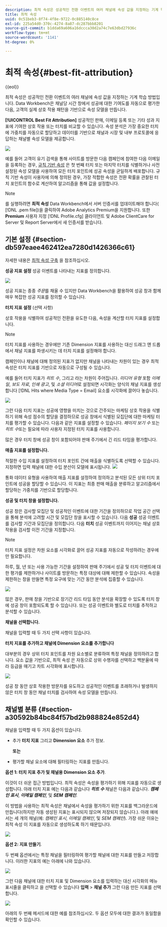 ```yaml
---
description: 최적 속성은 성공적인 전환 이벤트의 여러 채널에 속성 값을 지정하는 기계 학습 방법입니다. Data Workbench은 채널당 시간 창에서 성공에 대한 기여도를 자동으로 평가한 다음, 고객의 실제 상호 작용 패턴을 기반으로 속성 모델을 만듭니다.
title: 최적 속성
uuid: 0c51beb3-8f74-4f8e-9722-0c885140c8ce
exl-id: 225a54d0-370c-4274-8a87-dc287bbb8201
source-git-commit: b1dda69a606a16dccca30d2a74c7e63dbd27936c
workflow-type: tm+mt
source-wordcount: '1141'
ht-degree: 0%

---
```


# 최적 속성{#best-fit-attribution}

{{eol}}

최적 속성은 성공적인 전환 이벤트의 여러 채널에 속성 값을 지정하는 기계 학습 방법입니다. Data Workbench은 채널당 시간 창에서 성공에 대한 기여도를 자동으로 평가한 다음, 고객의 실제 상호 작용 패턴을 기반으로 속성 모델을 만듭니다.

**[!UICONTROL Best Fit Attribution]** 성공적인 판매, 이메일 등록 또는 기타 성과 지표에 기여한 상호 작용 또는 터치를 비교할 수 있습니다. 속성 분석은 가장 중요한 터치에 가중치를 자동으로 할당하고 데이터를 기반으로 채널과 시장 및 내부 프로토콜에 응답하는 채널별 속성 모델을 제공합니다.

![](assets/attrib_windows_5.png)

예를 들어 고객이 유기 검색을 통해 사이트를 방문한 다음 캠페인에 참여한 다음 이메일을 등록하는 경우, [규칙 기반 속성](/help/home/c-get-started/c-attribution-profiles/c-rules-attrib/c-rules-attrib.md) 은 첫 번째 터치 또는 마지막 터치를 식별하거나 사전 설정된 속성 모델을 사용하여 모든 터치 포인트에 성공 속성을 균일하게 배포합니다. 규칙 기반 속성이 사용자에 의해 정의된 경우, 가장 적합한 속성은 전환 확률을 관찰된 터치 포인트의 함수로 계산하여 알고리즘을 통해 값을 설정합니다.

>[!NOTE]
>
>를 실행하려면 **최적 속성** Data Workbench에서 서버 인증서를 업데이트해야 합니다( [!DNL .pem file])을 클릭하여 Adobe Analytics Premium을 지원합니다. 또한 **Premium** 사용자 지정 [!DNL Profile.cfg] 클라이언트 및 Adobe ClientCare for Server 및 Report Server에서 새 인증서를 받습니다.

## 기본 설정 {#section-db597eaee462412ea7280d1426366c61}

자세한 내용은 [최적 속성 구축](../../../../home/c-get-started/c-attribution-profiles/c-attrib-algorithmic/c-attrib-building.md#concept-fede6fc4f592475fa8b351b1765a522d) 을 참조하십시오.

**성공 지표 설정**
성공 이벤트를 나타내는 지표를 정의합니다.

![](assets/attrib_windows_1.png)

성공 지표는 종종 *주문*&#x200B;를 채울 수 있지만 Data Workbench을 활용하여 성공 창과 함께 매우 복잡한 성공 지표를 정의할 수 있습니다.

**터치 지표 설정** (선택 사항)

상호 작용을 식별하여 성공적인 전환을 유도한 다음, 속성을 계산할 터치 지표를 설정합니다.

>[!NOTE]
>
>터치 지표를 사용하는 경우에만 기존 Dimension 지표를 사용하는 대신 드래그 앤 드롭에서 채널 지표를 파생시키는 데 터치 지표를 설정해야 합니다.

캠페인이나 채널에 대해 정의된 지표가 없지만 채널을 나타내는 차원이 있는 경우 최적 속성은 터치 지표를 기반으로 자동으로 구성될 수 있습니다.

예를 들어 터치 지표가 *히트 수*, 그리고 라는 차원이 주어집니다. *미디어 유형* 포함 *이메일*, *보도 자료*, *인쇄 광고*, 및 *소셜 미디어*&#x200B;로 설정되면 시각화는 양식의 채널 지표를 생성합니다 [!DNL Hits where Media Type = Email] 요소를 시각화에 끌어다 놓습니다.

![](assets/attrib_windows_2.png)

그런 다음 터치 지표는 성공에 영향을 미치는 것으로 간주되는 마케팅 상호 작용을 식별하기 위해 속성 점수의 할당을 결정하므로 성공 창에서 식별된 모집단에 대한 마케팅 터치를 평가할 수 있습니다. 다음과 같은 지표를 설정할 수 있습니다. *페이지 보기 수* 또는 *히트 수*&#x200B;또는 필요에 따라 사용자 지정된 터치 지표를 사용합니다.

많은 경우 터치 창에 성공 창이 포함되어야 판매 주기에서 긴 리드 타임을 평가합니다.

**매출 지표를 설정합니다.**

적절한 수입 지표를 설정하여 터치 포인트 간에 매출을 식별하도록 선택할 수 있습니다. 지정하면 입력 채널에 대한 수입 분산이 모델에 표시됩니다. ![](assets/attrib_windows_6.png)

통화 데이터 유형을 사용하여 매출 지표를 설정하여 정의하고 분석된 모든 상위 터치 포인트에 성공을 할당할 수 있습니다. 이 지표는 최종 판매 매출을 분류하고 알고리즘에서 할당하는 가중치를 기반으로 할당합니다.

**성공 및 터치 창을 설정합니다.**

성공 창은 검사할 모집단 및 성공적인 이벤트에 대한 기간을 정의하므로 작업 공간 선택을 통해 분석에 고려할 시간 및 모집단 창을 표시할 수 있습니다. 다음 **성공** 성공 이벤트를 검사할 기간과 모집단을 정의합니다. 다음 **터치** 성공 이벤트까지 이어지는 채널 상호 작용을 검사할 이전 기간을 지정합니다.

>[!NOTE]
>
>터치 지표 설정은 차원 요소를 시각화로 끌어 성공 지표를 자동으로 작성하려는 경우에만 필요합니다.

하루, 월, 년 또는 사용 가능한 기간을 설정하여 판매 주기에서 성공 및 터치 이벤트에 대한 평가를 제한하거나 사이트를 방문하는 특정 대상에 대해 제한할 수 있습니다. 속성을 제한하는 창을 만들면 특정 요구에 맞는 기간 동안 분석에 집중할 수 있습니다.

![](assets/attrib_windows_4.png)

많은 경우, 판매 창을 기반으로 장기간 리드 타임 동안 분석을 확장할 수 있도록 터치 창에 성공 창이 포함되도록 할 수 있습니다. 또는 성공 이벤트와 별도로 터치를 추적하고 분석할 수 있습니다.

**채널을 선택합니다.**

채널을 입력할 때 두 가지 선택 사항이 있습니다.

**터치 지표를 추가하고 채널에 Dimension 요소를 추가합니다**

대부분의 경우 상위 터치 포인트를 차원 요소별로 분류하여 특정 채널을 정의하려고 합니다. 요소 값을 기반으로, 최적 속성 은 자동으로 상위 수행자를 선택하고 백분율에 따라 등급을 매기고 차트 시각화에 표시합니다.

![](assets/attrib_windows_7.png)

성공 창 동안 상호 작용한 방문자를 유도하고 성공적인 이벤트를 초래하거나 발생하지 않은 터치 창 동안 채널 터치를 검사하여 속성 모델을 만듭니다.

## 채널별 분류 {#section-a30592b84bc84f57bd2b988824e852d4}

채널을 입력할 때 두 가지 옵션이 있습니다.

* 추가 **터치 지표** 그리고 **Dimension 요소** 추가 정보.

   **또는**

* 평가할 채널 요소에 대해 필터링하는 지표를 만듭니다.

**옵션 1: 터치 지표 추가 및 채널용 Dimension 요소 추가**.

이것이 더 쉬운 접근 방법입니다. 최적 속성은 속성을 평가하기 위해 지표를 자동으로 생성합니다. 아래 터치 지표 예는 다음과 같습니다 ***히트 수*** 채널은 다음과 같습니다. ***캠페인 표시***, ***이메일 캠페인***, 및 ***SEM 캠페인***.

이 방법을 사용하는 최적 속성은 채널에서 속성을 평가하기 위한 지표를 백그라운드에 만듭니다(하지만 자동 생성된 지표는 표시되지 않으며 저장되지 않습니다.). 아래 예에서는 세 개의 채널(예: *캠페인 표시*, *이메일 캠페인*, 및 *SEM 캠페인*). 가장 쉬운 이유는 최적 속성 이 지표를 자동으로 생성하도록 하기 때문입니다.

![](assets/attrib_touch_add_dims.png)

**옵션 2: 지표 만들기**.

두 번째 옵션에서는 특정 채널을 필터링하여 평가할 채널에 대한 지표를 만들고 저장합니다. 이러한 지표의 예는 아래에 나와 있습니다.

![](assets/attrib_create_metric.png)

그런 다음 채널에 대한 터치 지표 및 Dimension 요소를 입력하는 대신 시각화의 메뉴 표시줄을 클릭하고 을 선택할 수 있습니다 **입력** > **채널 추가** 그런 다음 만든 지표를 선택합니다.

![](assets/attrib_results_2.png)

아래의 두 번째 메서드에 대한 예를 참조하십시오. 두 옵션 모두에 대한 결과가 동일함을 확인할 수 있습니다.
